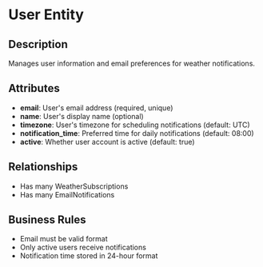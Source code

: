 # User Entity

## Description
Manages user information and email preferences for weather notifications.

## Attributes
- **email**: User's email address (required, unique)
- **name**: User's display name (optional)
- **timezone**: User's timezone for scheduling notifications (default: UTC)
- **notification_time**: Preferred time for daily notifications (default: 08:00)
- **active**: Whether user account is active (default: true)

## Relationships
- Has many WeatherSubscriptions
- Has many EmailNotifications

## Business Rules
- Email must be valid format
- Only active users receive notifications
- Notification time stored in 24-hour format
